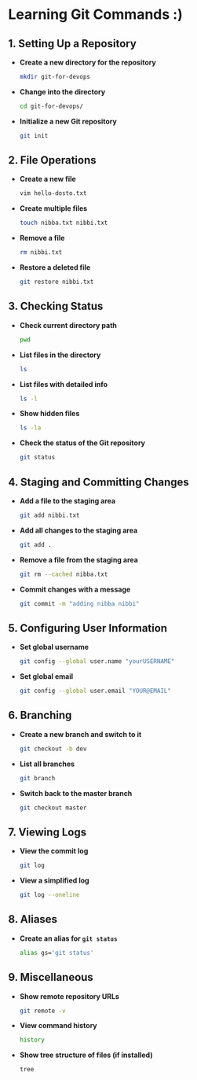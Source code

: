# Learning Git Commands :)

## 1. Setting Up a Repository
- **Create a new directory for the repository**
  ```bash
  mkdir git-for-devops
  ```

- **Change into the directory**
  ```bash
  cd git-for-devops/
  ```

- **Initialize a new Git repository**
  ```bash
  git init
  ```

## 2. File Operations
- **Create a new file**
  ```bash
  vim hello-dosto.txt
  ```

- **Create multiple files**
  ```bash
  touch nibba.txt nibbi.txt
  ```

- **Remove a file**
  ```bash
  rm nibbi.txt
  ```

- **Restore a deleted file**
  ```bash
  git restore nibbi.txt
  ```

## 3. Checking Status
- **Check current directory path**
  ```bash
  pwd
  ```

- **List files in the directory**
  ```bash
  ls
  ```

- **List files with detailed info**
  ```bash
  ls -l
  ```

- **Show hidden files**
  ```bash
  ls -la
  ```

- **Check the status of the Git repository**
  ```bash
  git status
  ```

## 4. Staging and Committing Changes
- **Add a file to the staging area**
  ```bash
  git add nibbi.txt
  ```

- **Add all changes to the staging area**
  ```bash
  git add .
  ```

- **Remove a file from the staging area**
  ```bash
  git rm --cached nibba.txt
  ```

- **Commit changes with a message**
  ```bash
  git commit -m "adding nibba nibbi"
  ```

## 5. Configuring User Information
- **Set global username**
  ```bash
  git config --global user.name "yourUSERNAME"
  ```

- **Set global email**
  ```bash
  git config --global user.email "YOUR@EMAIL"
  ```

## 6. Branching
- **Create a new branch and switch to it**
  ```bash
  git checkout -b dev
  ```

- **List all branches**
  ```bash
  git branch
  ```

- **Switch back to the master branch**
  ```bash
  git checkout master
  ```

## 7. Viewing Logs
- **View the commit log**
  ```bash
  git log
  ```

- **View a simplified log**
  ```bash
  git log --oneline
  ```

## 8. Aliases
- **Create an alias for `git status`**
  ```bash
  alias gs='git status'
  ```

## 9. Miscellaneous
- **Show remote repository URLs**
  ```bash
  git remote -v
  ```

- **View command history**
  ```bash
  history
  ```

- **Show tree structure of files (if installed)**
  ```bash
  tree
  ```
